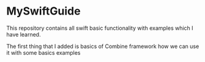 # MySwiftGuide

This repository contains all swift basic functionality with examples which I have learned.

The first thing that I added is basics of Combine framework how we can use it with some basics examples
